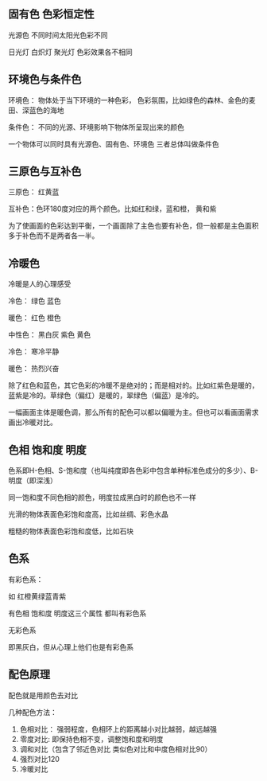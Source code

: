 ## 固有色 色彩恒定性

光源色 不同时间太阳光色彩不同

日光灯 白炽灯 聚光灯 色彩效果各不相同





## 环境色与条件色

环境色： 物体处于当下环境的一种色彩， 色彩氛围，比如绿色的森林、金色的麦田、深蓝色的海地

条件色： 不同的光源、环境影响下物体所呈现出来的颜色

一个物体可以同时具有光源色、固有色、环境色 三者总体叫做条件色



## 三原色与互补色

三原色： 红黄蓝 

互补色：色环180度对应的两个颜色。比如红和绿，蓝和橙， 黄和紫

为了使画面的色彩达到平衡，一个画面除了主色也要有补色，但一般都是主色面积多于补色而不是两者各一半。







## 冷暖色

冷暖是人的心理感受

冷色： 绿色 蓝色

暖色： 红色 橙色

中性色： 黑白灰 紫色 黄色



冷色： 寒冷平静

暖色： 热烈兴奋

除了红色和蓝色，其它色彩的冷暖不是绝对的；而是相对的。比如红紫色是暖的，蓝紫是冷的。草绿色（偏红）是暖的，翠绿色（偏蓝）是冷的。

一幅画面主体是暖色调，那么所有的配色可以都以偏暖为主。但也可以看画面需求画出冷暖对比。



## 色相 饱和度 明度

色系即H-色相、S-饱和度（也叫纯度即各色彩中包含单种标准色成分的多少）、B-明度（即深浅）

同一饱和度不同色相的颜色，明度拉成黑白时的颜色也不一样

光滑的物体表面色彩饱和度高，比如丝绸、彩色水晶

粗糙的物体表面色彩饱和度低，比如石块



## 色系

有彩色系：

如 红橙黄绿蓝青紫

有色相 饱和度 明度这三个属性 都叫有彩色系



无彩色系

即黑灰白，但从心理上他们也是有彩色系





## 配色原理



配色就是用颜色去对比



几种配色方法：

1. 色相对比： 强弱程度，色相环上的距离越小对比越弱，越远越强
2. 零度对比: 即保持色相不变，调整饱和度和明度
3. 调和对比（包含了邻近色对比 类似色对比和中度色相对比90）
4. 强烈对比120
5. 冷暖对比